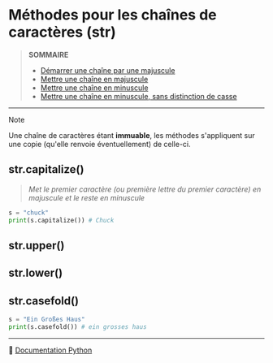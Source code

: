 # Méthodes pour les chaînes de caractères (str)

> **SOMMAIRE**
> + [Démarrer une chaîne par une majuscule](#strcapitalize)
> + [Mettre une chaîne en majuscule](#strupper)
> + [Mettre une chaîne en minuscule](#strlower)
> + [Mettre une chaîne en minuscule, sans distinction de casse](#strcasefold)

---

> [!NOTE]
> Une chaîne de caractères étant **immuable**, les méthodes s'appliquent sur une copie (qu'elle renvoie éventuellement) de celle-ci.

## str.capitalize()

> _Met le premier caractère (ou première lettre du premier caractère) en majuscule et le reste en minuscule_

```python
s = "chuck"
print(s.capitalize()) # Chuck
```

## str.upper()

## str.lower()

## str.casefold()

```python
s = "Ein Großes Haus"
print(s.casefold()) # ein grosses haus
```

---

🔗 [Documentation Python](https://docs.python.org/fr/3.14/library/stdtypes.html#text-sequence-type-str)
